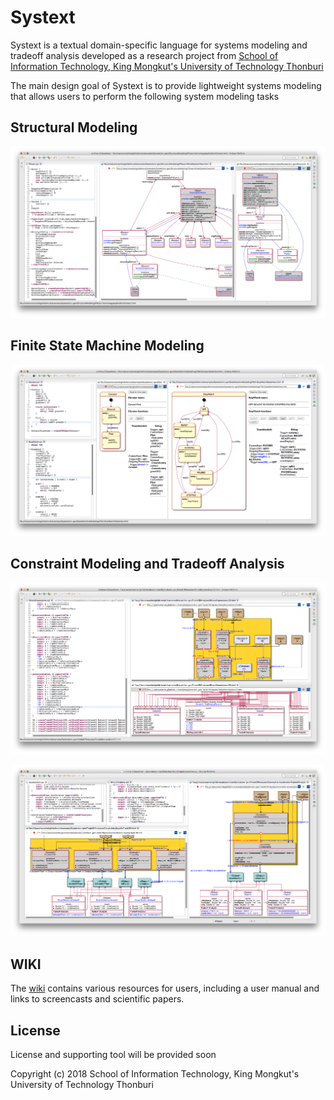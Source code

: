 # Systext

Systext is a textual domain-specific language for systems modeling and tradeoff analysis developed as a research project from [School of Information Technology, King Mongkut's University of Technology Thonburi](https://www.sit.kmutt.ac.th/en/)

The main design goal of Systext is to provide lightweight systems modeling that allows users to perform the following system modeling tasks

## Structural Modeling
![Screenshot](Images/screenshot-structure.png?raw=true "Screenshot")

## Finite State Machine Modeling
![Screenshot](Images/screenshot-fsm.png?raw=true "Screenshot")

## Constraint Modeling and Tradeoff Analysis
![Screenshot](Images/screenshot-constraint.png?raw=true "Screenshot")

![Screenshot](Images/screenshot-constraint2.png?raw=true "Screenshot")

## WIKI

The [wiki](https://github.com/vorachet/Systext/wiki) contains various resources for users, including a user manual and links to screencasts and scientific papers.

## License

License and supporting tool will be provided soon

Copyright (c) 2018 School of Information Technology, King Mongkut's University of Technology Thonburi